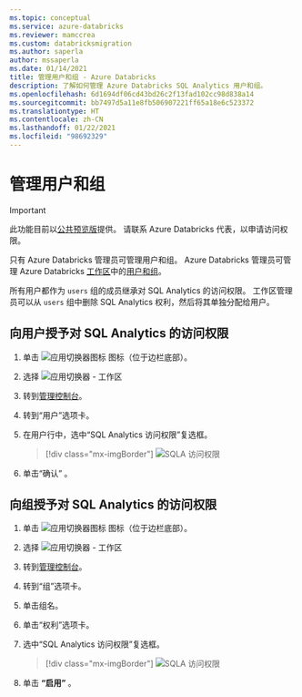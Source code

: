 ```yaml
---
ms.topic: conceptual
ms.service: azure-databricks
ms.reviewer: mamccrea
ms.custom: databricksmigration
ms.author: saperla
author: mssaperla
ms.date: 01/14/2021
title: 管理用户和组 - Azure Databricks
description: 了解如何管理 Azure Databricks SQL Analytics 用户和组。
ms.openlocfilehash: 6d1694df06cd43bd26c2f13fad102cc98d838a14
ms.sourcegitcommit: bb7497d5a11e8fb506907221ff65a18e6c523372
ms.translationtype: HT
ms.contentlocale: zh-CN
ms.lasthandoff: 01/22/2021
ms.locfileid: "98692329"
---
```

# <a name="manage-users-and-groups"></a>管理用户和组

> [!IMPORTANT]
>
> 此功能目前以[公共预览版](../../release-notes/release-types.md)提供。 请联系 Azure Databricks 代表，以申请访问权限。

只有 Azure Databricks 管理员可管理用户和组。 Azure Databricks 管理员可管理 Azure Databricks [工作区](../../workspace-index.md)中的[用户和组](../../administration-guide/users-groups/index.md)。

所有用户都作为 ``users`` 组的成员继承对 SQL Analytics 的访问权限。 工作区管理员可以从 ``users`` 组中删除 SQL Analytics 权利，然后将其单独分配给用户。

## <a name="grant-a-user-access-to-sql-analytics"></a><a id="grant-a-user-access-to-sql-analytics"> </a><a id="sqla-user"> </a>向用户授予对 SQL Analytics 的访问权限

1. 单击 ![应用切换器图标](../../_static/images/icons/app-switcher-icon.png) 图标（位于边栏底部）。
2. 选择 ![应用切换器 - 工作区](../../_static/images/icons/app-workspace.png)
3. 转到[管理控制台](../../administration-guide/admin-console.md)。
4. 转到“用户”[](../../administration-guide/users-groups/users.md)选项卡。
5. 在用户行中，选中“SQL Analytics 访问权限”复选框。

   > [!div class="mx-imgBorder"]
   > ![SQLA 访问权限](../../_static/images/sql/user-sqla-access.png)

6. 单击“确认”  。

## <a name="grant-a-group-access-to-sql-analytics"></a>向组授予对 SQL Analytics 的访问权限

1. 单击 ![应用切换器图标](../../_static/images/icons/app-switcher-icon.png) 图标（位于边栏底部）。
2. 选择 ![应用切换器 - 工作区](../../_static/images/icons/app-workspace.png)
3. 转到[管理控制台](../../administration-guide/admin-console.md)。
4. 转到“组”选项卡。
5. 单击组名。
6. 单击“权利”选项卡。
7. 选中“SQL Analytics 访问权限”复选框。

   > [!div class="mx-imgBorder"]
   > ![SQLA 访问权限](../../_static/images/sql/group-sqla-access.png)

8. 单击 **“启用”** 。
